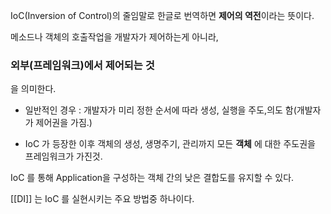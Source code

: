 IoC(Inversion of Control)의 줄임말로 한글로 번역하면 **제어의 역전**이라는 뜻이다.

메소드나 객체의 호출작업을 개발자가 제어하는게 아니라,
### 외부(프레임워크)에서 제어되는 것

을 의미한다.

* 일반적인 경우 : 개발자가 미리 정한 순서에 따라 생성, 실행을 주도,의도 함(개발자가 제어권을 가짐.)

* IoC 가 등장한 이후 객체의 생성, 생명주기, 관리까지 모든 **객체** 에 대한 주도권을 프레임워크가 가진것.

IoC 를 통해 Application을 구성하는 객체 간의 낮은 결합도를 유지할 수 있다. 

[[DI]] 는 IoC 를 실현시키는 주요 방법중 하나이다.



